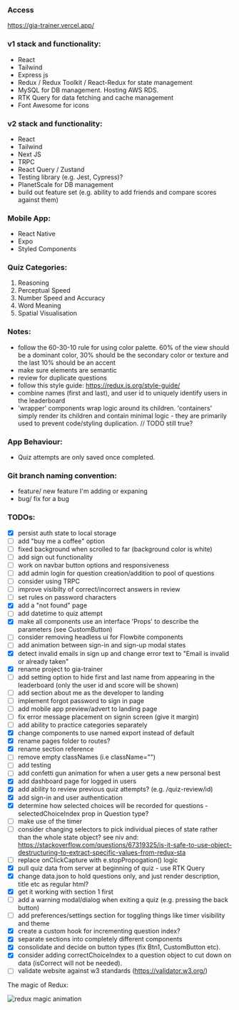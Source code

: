 ### Access

https://gia-trainer.vercel.app/

### v1 stack and functionality:

- React
- Tailwind
- Express js
- Redux / Redux Toolkit / React-Redux for state management
- MySQL for DB management. Hosting AWS RDS.
- RTK Query for data fetching and cache management
- Font Awesome for icons

### v2 stack and functionality:

- React
- Tailwind
- Next JS
- TRPC
- React Query / Zustand
- Testing library (e.g. Jest, Cypress)?
- PlanetScale for DB management
- build out feature set (e.g. ability to add friends and compare scores against them)

### Mobile App:

- React Native
- Expo
- Styled Components

### Quiz Categories:

1. Reasoning
2. Perceptual Speed
3. Number Speed and Accuracy
4. Word Meaning
5. Spatial Visualisation

### Notes:

- follow the 60-30-10 rule for using color palette. 60% of the view should be a dominant color, 30% should be the secondary color or texture and the last 10% should be an accent
- make sure elements are semantic
- review for duplicate questions
- follow this style guide: https://redux.js.org/style-guide/
- combine names (first and last), and user id to uniquely identify users in the leaderboard
- 'wrapper' components wrap logic around its children. 'containers' simply render its children and contain minimal logic - they are primarily used to prevent code/styling duplication. // TODO still true?

### App Behaviour:

- Quiz attempts are only saved once completed.

### Git branch naming convention:

- feature/ new feature I'm adding or expaning
- bug/ fix for a bug

### TODOs:

- [x] persist auth state to local storage
- [ ] add "buy me a coffee" option
- [ ] fixed background when scrolled to far (background color is white)
- [ ] add sign out functionality
- [ ] work on navbar button options and responsiveness
- [ ] add admin login for question creation/addition to pool of questions
- [ ] consider using TRPC
- [ ] improve visibilty of correct/incorrect answers in review
- [ ] set rules on password characters
- [x] add a "not found" page
- [ ] add datetime to quiz attempt
- [x] make all components use an interface '<ComponentName>Props' to describe the parameters (see CustomButton)
- [ ] consider removing headless ui for Flowbite components
- [ ] add animation between sign-in and sign-up modal states
- [x] detect invalid emails in sign up and change error text to "Email is invalid or already taken"
- [x] rename project to gia-trainer
- [ ] add setting option to hide first and last name from appearing in the leaderboard (only the user id and score will be shown)
- [ ] add section about me as the developer to landing
- [ ] implement forgot password to sign in page
- [ ] add mobile app preview/advert to landing page
- [ ] fix error message placement on signin screen (give it margin)
- [ ] add ability to practice categories separately
- [x] change components to use named export instead of default
- [x] rename pages folder to routes?
- [x] rename section reference
- [ ] remove empty classNames (i.e className="")
- [ ] add testing
- [ ] add confetti gun animation for when a user gets a new personal best
- [x] add dashboard page for logged in users
- [x] add ability to review previous quiz attempts? (e.g. /quiz-review/id)
- [x] add sign-in and user authentication
- [x] determine how selected choices will be recorded for questions - selectedChoiceIndex prop in Question type?
- [ ] make use of the timer
- [ ] consider changing selectors to pick individual pieces of state rather than the whole state object? see niv and: https://stackoverflow.com/questions/67319325/is-it-safe-to-use-object-destructuring-to-extract-specific-values-from-redux-sta
- [ ] replace onClickCapture with e.stopPropogation() logic
- [x] pull quiz data from server at beginning of quiz - use RTK Query
- [x] change data.json to hold questions only, and just render description, title etc as regular html?
- [x] get it working with section 1 first
- [ ] add a warning modal/dialog when exiting a quiz (e.g. pressing the back button)
- [ ] add preferences/settings section for toggling things like timer visibility and theme
- [x] create a custom hook for incrementing question index?
- [x] separate sections into completely different components
- [x] consolidate and decide on button types (fix Btn1, CustomButton etc).
- [x] consider adding correctChoiceIndex to a question object to cut down on data (isCorrect will not be needed).
- [ ] validate website against w3 standards (https://validator.w3.org/)

The magic of Redux:

![redux magic animation](https://d33wubrfki0l68.cloudfront.net/01cc198232551a7e180f4e9e327b5ab22d9d14e7/b33f4/assets/images/reduxdataflowdiagram-49fa8c3968371d9ef6f2a1486bd40a26.gif)
